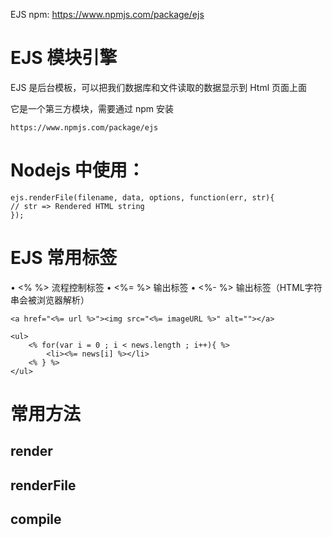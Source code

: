 

EJS npm: https://www.npmjs.com/package/ejs

# EJS 模块引擎

EJS 是后台模板，可以把我们数据库和文件读取的数据显示到 Html 页面上面


它是一个第三方模块，需要通过 npm 安装

```
https://www.npmjs.com/package/ejs
```

# Nodejs 中使用：

```
ejs.renderFile(filename, data, options, function(err, str){
// str => Rendered HTML string
});
```
 

# EJS 常用标签

• <% %>     流程控制标签
• <%= %>    输出标签
• <%- %>    输出标签（HTML字符串会被浏览器解析）


```
<a href="<%= url %>"><img src="<%= imageURL %>" alt=""></a>
```

```
<ul>
    <% for(var i = 0 ; i < news.length ; i++){ %>
        <li><%= news[i] %></li>
    <% } %>
</ul>
```



# 常用方法

## render

## renderFile

## compile